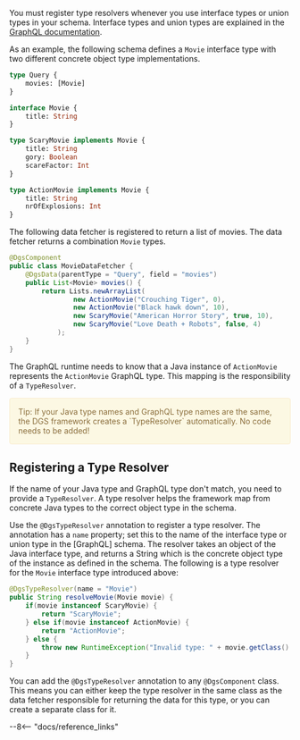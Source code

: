 
You must register type resolvers whenever you use interface types or union types in your schema.
Interface types and union types are explained in the [GraphQL documentation](https://graphql.org/learn/schema/#interfaces).

As an example, the following schema defines a `Movie` interface type with two different concrete object type implementations.

```graphql
type Query {
    movies: [Movie]
}

interface Movie {
    title: String
}

type ScaryMovie implements Movie {
    title: String
    gory: Boolean
    scareFactor: Int
}

type ActionMovie implements Movie {
    title: String
    nrOfExplosions: Int
}
```

The following data fetcher is registered to return a list of movies.
The data fetcher returns a combination `Movie` types.

```java
@DgsComponent
public class MovieDataFetcher {
    @DgsData(parentType = "Query", field = "movies")
    public List<Movie> movies() {
        return Lists.newArrayList(
                new ActionMovie("Crouching Tiger", 0),
                new ActionMovie("Black hawk down", 10),
                new ScaryMovie("American Horror Story", true, 10),
                new ScaryMovie("Love Death + Robots", false, 4)
            );
    }
}
```

The GraphQL runtime needs to know that a Java instance of `ActionMovie` represents the `ActionMovie` GraphQL type.
This mapping is the responsibility of a `TypeResolver`.

<div style="padding: 15px; border: 1px solid transparent; border-color: transparent; margin-bottom: 20px; border-radius: 4px; color: #8a6d3b;; background-color: #fcf8e3; border-color: #faebcc;">
Tip:
    If your Java type names and GraphQL type names are the same, the DGS framework creates a `TypeResolver` automatically. 
    No code needs to be added!
</div>
    
    

## Registering a Type Resolver

If the name of your Java type and GraphQL type don't match, you need to provide a `TypeResolver`.
A type resolver helps the framework map from concrete Java types to the correct object type in the schema.

Use the `@DgsTypeResolver` annotation to register a type resolver.
The annotation has a `name` property; set this to the name of the interface type or union type in the [GraphQL] schema.
The resolver takes an object of the Java interface type, and returns a String which is the concrete object type of the instance as defined in the schema.
The following is a type resolver for the `Movie` interface type introduced above:

```java
@DgsTypeResolver(name = "Movie")
public String resolveMovie(Movie movie) {
    if(movie instanceof ScaryMovie) {
        return "ScaryMovie";
    } else if(movie instanceof ActionMovie) {
        return "ActionMovie";
    } else {
        throw new RuntimeException("Invalid type: " + movie.getClass().getName() + " found in MovieTypeResolver");
    }
}
```

You can add the `@DgsTypeResolver` annotation to any `@DgsComponent` class.
This means you can either keep the type resolver in the same class as the data fetcher responsible for returning the data for this type, or you can create a separate class for it.

--8<-- "docs/reference_links"

